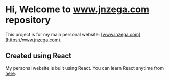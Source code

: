 # Hi, Welcome to www.jnzega.com repository

This project is for my main personal website: [www.jnzega.com](https://www.jnzega.com).

## Created using React

My personal website is built using React. You can learn React anytime from [here](https://react.dev).